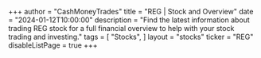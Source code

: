 +++
author = "CashMoneyTrades"
title = "REG | Stock and Overview"
date = "2024-01-12T10:00:00"
description = "Find the latest information about trading REG stock for a full financial overview to help with your stock trading and investing."
tags = [
   "Stocks",
]
layout = "stocks"
ticker = "REG"
disableListPage = true
+++
